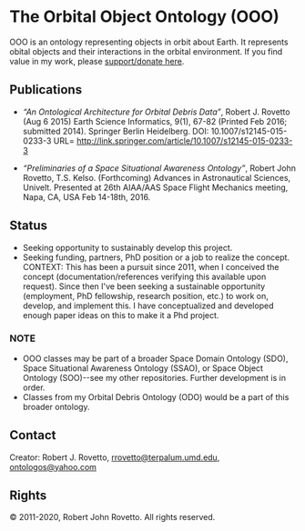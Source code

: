# The Orbital Object Ontology (OOO)
OOO is an ontology representing objects in orbit about Earth. It represents obital objects and their interactions in the orbital environment.  If you find value in my work, please [support/donate here](https://gogetfunding.com/creating-meaning-full-space-terminologies-knowledge-models-for-space-safety/).

## Publications
* _“An Ontological Architecture for Orbital Debris Data”_, Robert J. Rovetto (Aug 6 2015) Earth Science Informatics, 9(1), 67-82 
(Printed Feb 2016; submitted 2014). Springer Berlin Heidelberg. DOI: 10.1007/s12145-015-0233-3 
URL= http://link.springer.com/article/10.1007/s12145-015-0233-3

* _“Preliminaries of a Space Situational Awareness Ontology”_, Robert John Rovetto, T.S. Kelso. (Forthcoming) Advances in Astronautical Sciences, Univelt. Presented at 26th AIAA/AAS Space Flight Mechanics meeting, Napa, CA, USA Feb 14-18th, 2016.

## Status
* Seeking opportunity to sustainably develop this project. 
* Seeking funding, partners, PhD position or a job to realize the concept.
CONTEXT: This has been a pursuit since 2011, when I conceived the concept (documentation/references verifying this available upon request). Since then I've been seeking a sustainable opportunity (employment, PhD fellowship, research position, etc.) to work on, develop, and implement this. I have conceptualized and developed enough paper ideas on this to make it a Phd project. 

### NOTE
* OOO classes may be part of a broader Space Domain Ontology (SDO), Space Situational Awareness Ontology (SSAO), or Space Object Ontology (SOO)--see my other repositories. Further development is in order.
* Classes from my Orbital Debris Ontology (ODO) would be a part of this broader ontology.

## Contact
Creator: Robert J. Rovetto, rrovetto@terpalum.umd.edu, ontologos@yahoo.com

## Rights
© 2011-2020, Robert John Rovetto.
All rights reserved.
